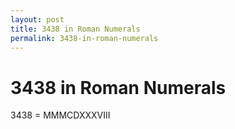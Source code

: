 ```yaml
---
layout: post
title: 3438 in Roman Numerals
permalink: 3438-in-roman-numerals
---
```


# 3438 in Roman Numerals

3438 = MMMCDXXXVIII
